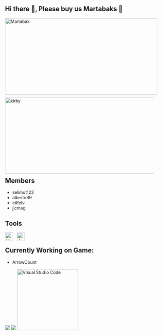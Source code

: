 ## Hi there 👋, Please buy us Martabaks :sparkling_heart:

<img align="left" alt="Martabak" width="500" height="250" src="https://i0.wp.com/come2indonesia.com/wp-content/uploads/2021/04/MARTABAK-3.jpg?fit=820%2C471&ssl=1" style="padding-bottom:10px;"/>
<img align="left" alt="kirby" width="490" height="250" src="https://media.giphy.com/media/5ev3alRsskWA0/giphy.gif" style="padding-bottom:10px;"/>

<br/>
<br/>
<br/>
<br/>
<br/>
<br/>
<br/>
<br/>
<br/>
<br/>

## Members

- selimut123
- albertn89
- eiffelv
- jjcmag

## Tools

<img align="left" alt="Visual Studio Code" width="26px" src="https://seeklogo.com/images/V/visual-studio-logo-14F95CF819-seeklogo.com.png" style="padding-right:10px;"/>
<img align="left" alt="JavaScript" width="26px" src="https://preview.redd.it/tu3gt6ysfxq71.png?auto=webp&s=10ab55d9dc09e7ed6ea59bd5916800a5272d5969" style="padding-right:10px;"/>

<br/>

## Currently Working on Game:
- ArrowCount

![](https://media2.giphy.com/media/U72UGZR5wNXzO8VYIW/giphy.webp?cid=ecf05e47fl8smaeh9nystptagxuow9hqbupmjprvzjxubj63&rid=giphy.webp&ct=g)
![](https://media2.giphy.com/media/bcrOR2stk6tKIxqPOZ/200w.webp?cid=ecf05e47y9w9w2udep82f75pd6i09rh11l3xo1g8mu39dm3u&rid=200w.webp&ct=g)
<img alt="Visual Studio Code" width="200" src="https://media3.giphy.com/media/jxcky9Del5qNJmH4hn/giphy.gif?cid=ecf05e47q89lp84yp8xi9x61cwuea7f8pb0hw4lxt7nprlti&rid=giphy.gif&ct=g" style="padding-right:10px;"/>
<!--

**Here are some ideas to get you started:**

🙋‍♀️ A short introduction - what is your organization all about?
🌈 Contribution guidelines - how can the community get involved?
👩‍💻 Useful resources - where can the community find your docs? Is there anything else the community should know?
🍿 Fun facts - what does your team eat for breakfast?
🧙 Remember, you can do mighty things with the power of [Markdown](https://docs.github.com/github/writing-on-github/getting-started-with-writing-and-formatting-on-github/basic-writing-and-formatting-syntax)
-->
